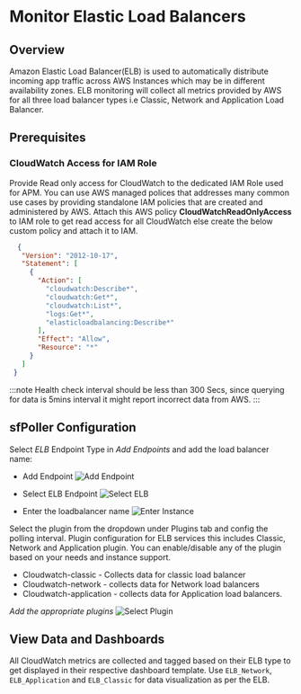 # Monitor Elastic Load Balancers

## Overview

Amazon Elastic Load Balancer(ELB) is used to automatically distribute incoming app traffic across AWS Instances which may be in different availability zones. ELB monitoring will collect all metrics provided by AWS for all three load balancer types i.e Classic, Network and Application Load Balancer.

## Prerequisites

### CloudWatch Access for IAM Role

Provide Read only access for CloudWatch to the dedicated IAM Role used for APM. You can use AWS managed polices that addresses many common use cases by providing standalone IAM policies that are created and administered by AWS. Attach this AWS policy **CloudWatchReadOnlyAccess** to IAM role to get read access for all CloudWatch else create the below custom policy and attach it to IAM.

   


   ```json
	 {
	  "Version": "2012-10-17",
	  "Statement": [
		{
		  "Action": [
			"cloudwatch:Describe*",
			"cloudwatch:Get*",
			"cloudwatch:List*",
			"logs:Get*",
			"elasticloadbalancing:Describe*"
		  ],
		  "Effect": "Allow",
		  "Resource": "*"
		}
	  ]
	}
   ```


:::note
Health check interval should be less than 300 Secs, since querying for data is 5mins interval it might report incorrect data from AWS.
:::

## sfPoller Configuration

Select *ELB* Endpoint Type in *Add Endpoints* and add the load balancer name:

- Add Endpoint
  ![Add Endpoint](/img/screenshots/sfPoller/sfPollerAddEndpoint.png)


- Select ELB Endpoint
 ![Select ELB](/img/screenshots/sfPoller/sfPollerSelectELB.png)


- Enter the loadbalancer name
 ![Enter Instance](/img/screenshots/sfPoller/sfPollerEnterInstance.png)

Select the plugin from the dropdown under Plugins tab and config the polling interval.
Plugin configuration for ELB services this includes Classic, Network and Application plugin. You can enable/disable any of the plugin based on your needs and instance support.

- Cloudwatch-classic - Collects data for classic load balancer 
- Cloudwatch-network - collects data for Network load balancers
- Cloudwatch-application - collects data for Application load balancers.


*Add the appropriate plugins*
 ![Select Plugin](/img/screenshots/sfPoller/sfPollerSelectPluginELB.png)


## View Data and Dashboards

All CloudWatch metrics are collected and tagged based on their ELB type to get displayed in their respective dashboard template. Use `ELB_Network`, `ELB_Application` and `ELB_Classic` for data visualization as per the ELB.
